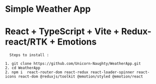 # Simple Weather App
# React + TypeScript + Vite + Redux-react/RTK + Emotions

```
  Steps to install :

1. git clone https://github.com/Unicorn-Naughty/WeatherApp.git
2. cd WeatherApp
2. npm i  react-router-dom react-redux react-loader-spinner react-icons react-dom @reduxjs/toolkit @emotion/styled @emotion/react

